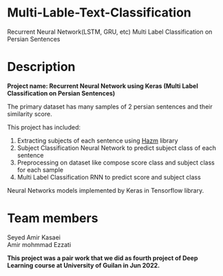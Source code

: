 # Multi-Lable-Text-Classification
Recurrent Neural Network(LSTM, GRU, etc) Multi Label Classification on Persian Sentences

# Description
**Project name: Recurrent Neural Network using Keras (Multi Label Classification on Persian Sentences)**

The primary dataset has many samples of 2 persian sentences and their similarity score.   

This project has included:
  1. Extracting subjects of each sentence using [Hazm](https://github.com/sobhe/hazm) library
  2. Subject Classification Neural Network to predict subject class of each sentence
  3. Preprocessing on dataset like compose score class and subject class for each sample
  4. Multi Label Classification RNN to predict score and subject class
    
Neural Networks models implemented by Keras in Tensorflow library.

# Team members
    
Seyed Amir Kasaei    
Amir mohmmad Ezzati   
    
**This project was a pair work that we did as fourth project of Deep Learning course at University of Guilan in Jun 2022.**

